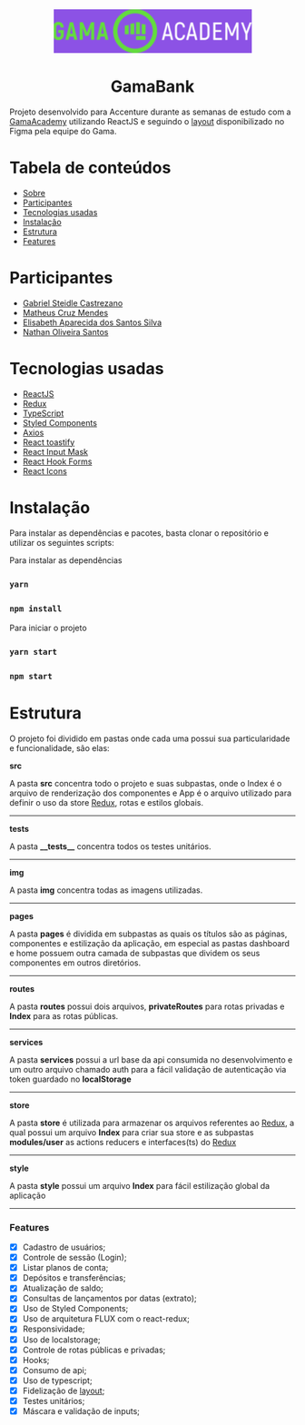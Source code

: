 <div align="center">
    <img src="src/img/logobank.png">
    <h1 align="center">GamaBank</h1>
</div>
<p id="sobre">Projeto desenvolvido para Accenture durante as semanas de estudo com a <a
        href="https://www.gama.academy/">GamaAcademy</a> utilizando ReactJS e seguindo
    o <a
        href="https://www.figma.com/file/tdrTDIY2hal9Ky4fbTvBl2/DesafioGamaAccenture_1_2-desktop?node-id=1%3A2">layout</a>
    disponibilizado no Figma pela equipe do Gama.
<p>

<h1>Tabela de conteúdos</h1>
<ul>
    <li>
        <a href="#sobre">Sobre</a>
    </li>
    <li>
        <a href="#participantes">Participantes</a>
    </li>
    <li>
        <a href="#tecnologias">Tecnologias usadas</a>
    </li>
    <li>
        <a href="#instalacao">Instalação</a>
    </li>
    <li>
        <a href="#estrutura">Estrutura</a>
    </li>
    <li>
        <a href="#features">Features</a>
    </li>
</ul>

<h1 id="participantes">Participantes</h1>
<ul>
    <li>
        <a href="https://github.com/castelvani">Gabriel Steidle Castrezano</a>
    </li>
    <li>
        <a href="https://github.com/matheusCMendes">Matheus Cruz Mendes</a>
    </li>
    <li>
        <a href="https://github.com/bettyap">Elisabeth Aparecida dos Santos Silva</a>
    </li>
    <li>
        <a href="https://github.com/nathanoliveiras">Nathan Oliveira Santos</a>
    </li>
</ul>

<h1 id="tecnologias">Tecnologias usadas</h1>

<ul>
    <li>
        <a href="https://github.com/facebook/react">ReactJS</a>
    </li>
    <li>
        <a href="https://github.com/reduxjs/redux">Redux</a>
    </li>
    <li>
        <a href="https://github.com/microsoft/TypeScript">TypeScript</a>
    </li>
    <li>
        <a href="https://github.com/styled-components/styled-components">Styled Components</a>
    </li>
    <li>
        <a href="https://github.com/axios/axios">Axios</a>
    </li>
    <li>
        <a href="https://github.com/fkhadra/react-toastify">React toastify</a>
    </li>
    <li>
        <a href="https://github.com/sanniassin/react-input-mask">React Input Mask</a>
    </li>
    <li>
        <a href="https://react-hook-form.com/">React Hook Forms</a>
    </li>
    <li>
        <a href="https://react-icons.github.io/react-icons/">React Icons</a>
    </li>
</ul>

<h1 id="instalacao">Instalação</h1>

<p>
    Para instalar as dependências e pacotes, basta clonar o
    repositório e utilizar os seguintes scripts:
</p>

<p>Para instalar as dependências</p>

### `yarn`
### `npm install`

<p>Para iniciar o projeto</p>

### `yarn start`
### `npm start`

<h1 id="estrutura">Estrutura</h1>
<p>O projeto foi dividido em pastas onde cada uma possui sua particularidade e funcionalidade, são elas:</p>

<strong>src</strong>

<p>A pasta <b>src</b> concentra todo o projeto e suas subpastas, onde o Index é o arquivo de renderização dos
    componentes e App é o arquivo utilizado para definir o uso da store <a href="#tecnologias">Redux</a>, rotas e
    estilos globais.</p>
<hr>

<strong>**tests**</strong>

<p>A pasta <b>__tests__</b> concentra todos os testes unitários.</p>
<hr>

<strong>img</strong>

<p>A pasta <b>img</b> concentra todas as imagens utilizadas.</p>
<hr>

<strong>pages</strong>

<p>A pasta <b>pages</b> é dividida em subpastas as quais os títulos são as páginas, componentes e estilização da
    aplicação, em especial as pastas dashboard e home possuem outra camada de subpastas que dividem os seus componentes
    em outros diretórios. </p>
<hr>

<strong>routes</strong>

<p>A pasta <b>routes</b> possui dois arquivos, <b>privateRoutes</b> para rotas privadas e <b>Index</b> para as rotas
    públicas.</p>
<hr>
<strong>services</strong>
<p>A pasta <b>services</b> possui a url base da api consumida no desenvolvimento e um outro arquivo chamado auth para
     a fácil
    validação de autenticação via token guardado no <b>localStorage</b></p>
<hr>

<strong>store</strong>

<p>A pasta <b>store</b> é utilizada para armazenar os arquivos referentes ao <a href="#tecnologias">Redux</a>, a qual
    possui um arquivo <b>Index</b> para criar sua store e as subpastas <b>modules/user</b> as actions reducers e
    interfaces(ts) do <a href="#tecnologias">Redux</a></p>
<hr>
<strong>style</strong>
<p>A pasta <b>style</b> possui um arquivo <b>Index</b> para fácil estilização global da aplicação</p>
<hr>

### Features

- [x] Cadastro de usuários;
- [x] Controle de sessão (Login);
- [x] Listar planos de conta;
- [x] Depósitos e transferências;
- [x] Atualização de saldo;
- [x] Consultas de lançamentos por datas (extrato);
- [x] Uso de Styled Components;
- [x] Uso de arquitetura FLUX com o react-redux;
- [x] Responsividade;
- [x] Uso de localstorage;
- [x] Controle de rotas públicas e privadas;
- [x] Hooks;
- [x] Consumo de api;
- [x] Uso de typescript;
- [x] Fidelização de <a
                                                href="https://www.figma.com/file/tdrTDIY2hal9Ky4fbTvBl2/DesafioGamaAccenture_1_2-desktop?node-id=1%3A2">layout</a>;
- [x] Testes unitários;
- [x] Máscara e validação de inputs;
